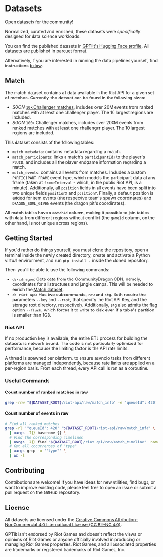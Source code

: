 # Datasets

Open datasets for the community!

Normalized, curated and enriched, these datasets were *specifically* designed for data science workloads.

You can find the published datasets in [GPTilt's Hugging Face profile](https://huggingface.co/gptilt). All datasets are published in parquet format.

Alternatively, if you are interested in running the data pipelines yourself, find instructions [below](#getting-started).

## Match

The match dataset contains all data available in the Riot API for a given set of matches.
Currently, the dataset can be found in the following sizes:

- *SOON* [`10k` Challenger matches](https://huggingface.co/datasets/gptilt/riot-match-challenger-10k), includes over 20M events from ranked matches with at least one challenger player. The 10 largest regions are included.
- *SOON* `100k` Challenger matches, includes over 200M events from ranked matches with at least one challenger player. The 10 largest regions are included.

This dataset consists of the following tables:

- `match_metadata`: contains metadata regarding a match.
- `match_participants`: links a match's `participantIds` to the player's `PUUID`, and includes all the player endgame information regarding a match.
- `match_events`: contains all events from matches. Includes a custom `PARTICIPANT_FRAME` event type, which models the participant data at any frame (taken at `frameInterval` - which, in the public Riot API, is a minute). Additionally, all `position` fields in all events have been split into two unique fields `positionX` and `positionY`. Finally, a default position is added for item events (the respective team's spawn coordinates) and `DRAGON_SOUL_GIVEN` events (the dragon pit's coordinates).

All match tables have a `matchId` column, making it possible to join tables with data from different regions without conflict (the `gameId` column, on the other hand, is not unique across regions).

## Getting Started

If you'd rather do things yourself, you must clone the repository, open a terminal inside the newly created directory, create and activate a Python virtual environment, and run `pip install .` inside the cloned repository.

Then, you'll be able to use the following commands:

- `ds-cdragon`: Gets data from the [CommunityDragon](https://communitydragon.org/) CDN, namely, coordinates for all structures and jungle camps. This will be needed to enrich the [Match dataset](#match).
- `ds-riot-api`: Has two subcommands, `raw` and `stg`. Both require the parameters `--key` and `--root`, that specify the Riot API Key, and the storage root directory, respectively. Additionally, `stg` also admits the flag option `--flush`, which forces it to write to disk even if a table's partition is smaller than 1GB.

### Riot API

If no production key is available, the entire ETL process for building the datasets is network bound. The code is not particularly optimized for performance, because the limiting factor is the API rate limits.

A thread is spawned per platform, to ensure asyncio tasks from different platforms are managed independently, because rate limits are applied on a per-region basis.
From each thread, every API call is ran as a coroutine.

### Useful Commands

#### Count number of ranked matches in raw

```bash
grep -rnw "${DATASET_ROOT}/riot-api/raw/match_info" -e 'queueId": 420' | wc -l
```

#### Count number of events in raw

```bash
# Find all ranked matches
grep -rl '"queueId": 420' "${DATASET_ROOT}/riot-api/raw/match_info" \
  | xargs -I{} basename {} \
  # Find the corresponding timelines
  | xargs -I{} find "${DATASET_ROOT}/riot-api/raw/match_timeline" -name {} \
  # Get all occurrences of "type"
  | xargs grep -o '"type"' \
  | wc -l
```

## Contributing

Contributions are welcome! If you have ideas for new utilities, find bugs, or want to improve existing code, please feel free to open an issue or submit a pull request on the GitHub repository. 

## License

All datasets are licensed under the [Creative Commons Attribution-NonCommercial 4.0 International License (CC BY-NC 4.0)](https://creativecommons.org/licenses/by-nc/4.0/).

GPTilt isn't endorsed by Riot Games and doesn't reflect the views or opinions of Riot Games or anyone officially involved in producing or managing Riot Games properties. Riot Games, and all associated properties are trademarks or registered trademarks of Riot Games, Inc.
